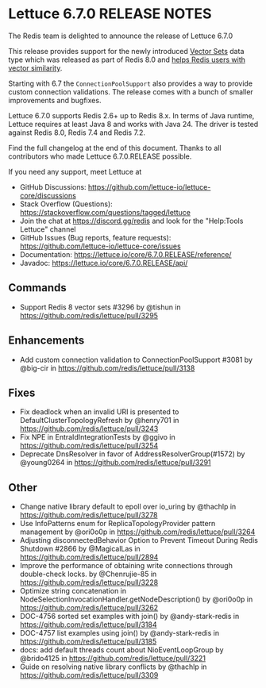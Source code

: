 Lettuce 6.7.0 RELEASE NOTES
==============================

The Redis team is delighted to announce the release of Lettuce 6.7.0

This release provides support for the newly introduced [Vector Sets](https://redis.io/docs/latest/develop/data-types/vector-sets/) data type which was released as part of Redis 8.0 and [helps Redis users with vector similarity](https://redis.io/blog/announcing-vector-sets-a-new-redis-data-type-for-vector-similarity/).

Starting with 6.7 the `ConnectionPoolSupport` also provides a way to provide custom connection validations. The release comes with a bunch of smaller improvements and bugfixes.

Lettuce 6.7.0 supports Redis 2.6+ up to Redis 8.x. In terms of Java runtime, Lettuce requires at least Java 8 and
works with Java 24. The driver is tested against Redis 8.0, Redis 7.4 and Redis 7.2.

Find the full changelog at the end of this document.
Thanks to all contributors who made Lettuce 6.7.0.RELEASE possible.

If you need any support, meet Lettuce at

* GitHub Discussions: https://github.com/lettuce-io/lettuce-core/discussions
* Stack Overflow (Questions): https://stackoverflow.com/questions/tagged/lettuce
* Join the chat at https://discord.gg/redis and look for the "Help:Tools Lettuce" channel 
* GitHub Issues (Bug reports, feature requests): https://github.com/lettuce-io/lettuce-core/issues
* Documentation: https://lettuce.io/core/6.7.0.RELEASE/reference/
* Javadoc: https://lettuce.io/core/6.7.0.RELEASE/api/

Commands
--------
* Support Redis 8 vector sets #3296 by @tishun in https://github.com/redis/lettuce/pull/3295

Enhancements
------------
* Add custom connection validation to ConnectionPoolSupport #3081 by @big-cir in https://github.com/redis/lettuce/pull/3138

Fixes
-----
* Fix deadlock when an invalid URI is presented to DefaultClusterTopologyRefresh by @henry701 in https://github.com/redis/lettuce/pull/3243
* Fix NPE in EntraIdIntegrationTests by @ggivo in https://github.com/redis/lettuce/pull/3254
* Deprecate DnsResolver in favor of AddressResolverGroup(#1572) by @young0264 in https://github.com/redis/lettuce/pull/3291

Other
-----
* Change native library default to epoll over io_uring by @thachlp in https://github.com/redis/lettuce/pull/3278
* Use InfoPatterns enum for ReplicaTopologyProvider pattern management by @ori0o0p in https://github.com/redis/lettuce/pull/3264
* Adjusting disconnectedBehavior Option to Prevent Timeout During Redis Shutdown #2866 by @MagicalLas in https://github.com/redis/lettuce/pull/2894
* Improve the performance of obtaining write connections through double-check locks. by @Chenrujie-85 in https://github.com/redis/lettuce/pull/3228
* Optimize string concatenation in NodeSelectionInvocationHandler.getNodeDescription() by @ori0o0p in https://github.com/redis/lettuce/pull/3262
* DOC-4756 sorted set examples with join() by @andy-stark-redis in https://github.com/redis/lettuce/pull/3184
* DOC-4757 list examples using join() by @andy-stark-redis in https://github.com/redis/lettuce/pull/3185
* docs: add default threads count about NioEventLoopGroup by @brido4125 in https://github.com/redis/lettuce/pull/3221
* Guide on resolving native library conflicts by @thachlp in https://github.com/redis/lettuce/pull/3309